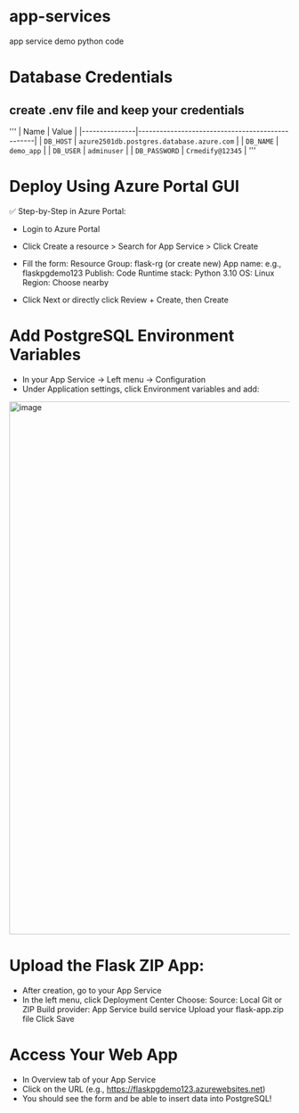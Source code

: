 # app-services
app service demo python code



# Database Credentials 
## create .env file and keep your credentials
'''
| Name          | Value                                           |
|---------------|-------------------------------------------------|
| `DB_HOST`     | `azure2501db.postgres.database.azure.com`      |
| `DB_NAME`     | `demo_app`                                      |
| `DB_USER`     | `adminuser`                                     |
| `DB_PASSWORD` | `Crmedify@12345`                                |
'''
# Deploy Using Azure Portal GUI
✅ Step-by-Step in Azure Portal:
- Login to Azure Portal
- Click Create a resource > Search for App Service > Click Create
- Fill the form:
    Resource Group: flask-rg (or create new)
    App name: e.g., flaskpgdemo123
    Publish: Code
    Runtime stack: Python 3.10
    OS: Linux
    Region: Choose nearby

- Click Next or directly click Review + Create, then Create

# Add PostgreSQL Environment Variables
- In your App Service → Left menu → Configuration
- Under Application settings, click Environment variables and add:
<img width="956" alt="image" src="https://github.com/user-attachments/assets/47983d96-928e-49a0-be0c-6240412a7cfa" />


# Upload the Flask ZIP App:
- After creation, go to your App Service
- In the left menu, click Deployment Center
Choose:
  Source: Local Git or ZIP
  Build provider: App Service build service
  Upload your flask-app.zip file
  Click Save

# Access Your Web App
- In Overview tab of your App Service
- Click on the URL (e.g., https://flaskpgdemo123.azurewebsites.net)
- You should see the form and be able to insert data into PostgreSQL!
